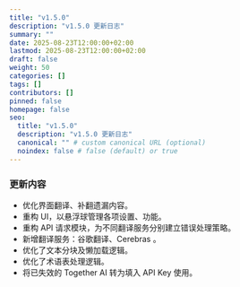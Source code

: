 ```yaml
---
title: "v1.5.0"
description: "v1.5.0 更新日志"
summary: ""
date: 2025-08-23T12:00:00+02:00
lastmod: 2025-08-23T12:00:00+02:00
draft: false
weight: 50
categories: []
tags: []
contributors: []
pinned: false
homepage: false
seo:
  title: "v1.5.0"
  description: "v1.5.0 更新日志"
  canonical: "" # custom canonical URL (optional)
  noindex: false # false (default) or true
---
```


### 更新内容

- 优化界面翻译、补翻遗漏内容。
- 重构 UI，以悬浮球管理各项设置、功能。
- 重构 API 请求模块，为不同翻译服务分别建立错误处理策略。
- 新增翻译服务：谷歌翻译、Cerebras 。
- 优化了文本分块及懒加载逻辑。
- 优化了术语表处理逻辑。
- 将已失效的 Together AI 转为填入 API Key 使用。

